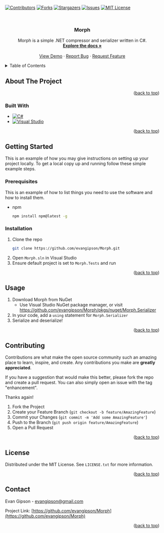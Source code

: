 <a id="readme-top"></a>

<!-- PROJECT SHIELDS -->
<!--
*** I'm using markdown "reference style" links for readability.
*** Reference links are enclosed in brackets [ ] instead of parentheses ( ).
*** See the bottom of this document for the declaration of the reference variables
*** for contributors-url, forks-url, etc. This is an optional, concise syntax you may use.
*** https://www.markdownguide.org/basic-syntax/#reference-style-links
-->
[![Contributors][contributors-shield]][contributors-url]
[![Forks][forks-shield]][forks-url]
[![Stargazers][stars-shield]][stars-url]
[![Issues][issues-shield]][issues-url]
[![MIT License][license-shield]][license-url]



<!-- PROJECT LOGO -->
<br />
<div align="center">
<h3 align="center">Morph</h3>

  <p align="center">
    Morph is a simple .NET compressor and serializer written in C#.
    <br />
    <a href="https://github.com/evangipson/Morph"><strong>Explore the docs »</strong></a>
    <br />
    <br />
    <a href="https://github.com/evangipson/Morph">View Demo</a>
    ·
    <a href="https://github.com/evangipson/Morph/issues/new?labels=bug&template=bug-report---.md">Report Bug</a>
    ·
    <a href="https://github.com/evangipson/Morph/issues/new?labels=enhancement&template=feature-request---.md">Request Feature</a>
  </p>
</div>



<!-- TABLE OF CONTENTS -->
<details>
  <summary>Table of Contents</summary>
  <ol>
    <li>
      <a href="#about-the-project">About The Project</a>
      <ul>
        <li><a href="#built-with">Built With</a></li>
      </ul>
    </li>
    <li>
      <a href="#getting-started">Getting Started</a>
      <ul>
        <li><a href="#prerequisites">Prerequisites</a></li>
        <li><a href="#installation">Installation</a></li>
      </ul>
    </li>
    <li><a href="#usage">Usage</a></li>
    <li><a href="#roadmap">Roadmap</a></li>
    <li><a href="#contributing">Contributing</a></li>
    <li><a href="#license">License</a></li>
    <li><a href="#contact">Contact</a></li>
    <li><a href="#acknowledgments">Acknowledgments</a></li>
  </ol>
</details>


<!-- ABOUT THE PROJECT -->
## About The Project
<p align="right">(<a href="#readme-top">back to top</a>)</p>


### Built With

* [![C#][CSharp]][CSharp-url]
* [![Visual Studio][VisualStudio]][VisualStudio-url]

<p align="right">(<a href="#readme-top">back to top</a>)</p>



<!-- GETTING STARTED -->
## Getting Started

This is an example of how you may give instructions on setting up your project locally.
To get a local copy up and running follow these simple example steps.

### Prerequisites

This is an example of how to list things you need to use the software and how to install them.
* npm
  ```sh
  npm install npm@latest -g
  ```

### Installation

1. Clone the repo
   ```sh
   git clone https://github.com/evangipson/Morph.git
   ```
1. Open `Morph.sln` in Visual Studio
1. Ensure default project is set to `Morph.Tests` and run

<p align="right">(<a href="#readme-top">back to top</a>)</p>



<!-- USAGE EXAMPLES -->
## Usage

1. Download Morph from NuGet
    - Use Visual Studio NuGet package manager, or visit https://github.com/evangipson/Morph/pkgs/nuget/Morph.Serializer
1. In your code, add a `using` statement for `Morph.Serializer`
1. Serialize and deserialize!

<p align="right">(<a href="#readme-top">back to top</a>)</p>


<!-- CONTRIBUTING -->
## Contributing

Contributions are what make the open source community such an amazing place to learn, inspire, and create. Any contributions you make are **greatly appreciated**.

If you have a suggestion that would make this better, please fork the repo and create a pull request. You can also simply open an issue with the tag "enhancement".

Thanks again!

1. Fork the Project
2. Create your Feature Branch (`git checkout -b feature/AmazingFeature`)
3. Commit your Changes (`git commit -m 'Add some AmazingFeature'`)
4. Push to the Branch (`git push origin feature/AmazingFeature`)
5. Open a Pull Request

<p align="right">(<a href="#readme-top">back to top</a>)</p>



<!-- LICENSE -->
## License

Distributed under the MIT License. See `LICENSE.txt` for more information.

<p align="right">(<a href="#readme-top">back to top</a>)</p>



<!-- CONTACT -->
## Contact

Evan Gipson - evangipson@gmail.com

Project Link: [https://github.com/evangipson/Morph](https://github.com/evangipson/Morph)

<p align="right">(<a href="#readme-top">back to top</a>)</p>

<!-- MARKDOWN LINKS & IMAGES -->
<!-- https://www.markdownguide.org/basic-syntax/#reference-style-links -->
[contributors-shield]: https://img.shields.io/github/contributors/evangipson/Morph.svg?style=for-the-badge
[contributors-url]: https://github.com/evangipson/Morph/graphs/contributors
[forks-shield]: https://img.shields.io/github/forks/evangipson/Morph.svg?style=for-the-badge
[forks-url]: https://github.com/evangipson/Morph/network/members
[stars-shield]: https://img.shields.io/github/stars/evangipson/Morph.svg?style=for-the-badge
[stars-url]: https://github.com/evangipson/Morph/stargazers
[issues-shield]: https://img.shields.io/github/issues/evangipson/Morph.svg?style=for-the-badge
[issues-url]: https://github.com/evangipson/Morph/issues
[license-shield]: https://img.shields.io/github/license/evangipson/Morph.svg?style=for-the-badge
[license-url]: https://github.com/evangipson/Morph/blob/master/LICENSE.txt
[CSharp]: https://img.shields.io/badge/C%23-378BBA?style=for-the-badge&logo=sharp&logoColor=white
[CSharp-url]: https://learn.microsoft.com/en-us/dotnet/csharp/
[VisualStudio]: https://img.shields.io/badge/Visual%20Studio-512BD4?style=for-the-badge&logo=.net&logoColor=white
[VisualStudio-url]: https://visualstudio.microsoft.com/